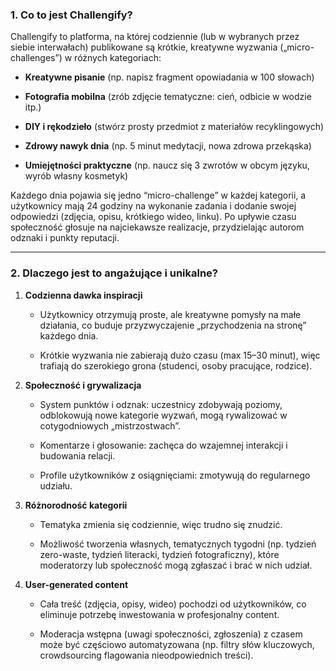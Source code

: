 ### 1. Co to jest Challengify?

Challengify to platforma, na której codziennie (lub w wybranych przez siebie interwałach) publikowane są krótkie, kreatywne wyzwania („micro-challenges”) w różnych kategoriach:

- **Kreatywne pisanie** (np. napisz fragment opowiadania w 100 słowach)
    
- **Fotografia mobilna** (zrób zdjęcie tematyczne: cień, odbicie w wodzie itp.)
    
- **DIY i rękodzieło** (stwórz prosty przedmiot z materiałów recyklingowych)
    
- **Zdrowy nawyk dnia** (np. 5 minut medytacji, nowa zdrowa przekąska)
    
- **Umiejętności praktyczne** (np. naucz się 3 zwrotów w obcym języku, wyrób własny kosmetyk)
    

Każdego dnia pojawia się jedno “micro-­challenge” w każdej kategorii, a użytkownicy mają 24 godziny na wykonanie zadania i dodanie swojej odpowiedzi (zdjęcia, opisu, krótkiego wideo, linku). Po upływie czasu społeczność głosuje na najciekawsze realizacje, przydzielając autorom odznaki i punkty reputacji.

---

### 2. Dlaczego jest to angażujące i unikalne?

1. **Codzienna dawka inspiracji**
    
    - Użytkownicy otrzymują proste, ale kreatywne pomysły na małe działania, co buduje przyzwyczajenie „przychodzenia na stronę” każdego dnia.
        
    - Krótkie wyzwania nie zabierają dużo czasu (max 15–30 minut), więc trafiają do szerokiego grona (studenci, osoby pracujące, rodzice).
        
2. **Społeczność i grywalizacja**
    
    - System punktów i odznak: uczestnicy zdobywają poziomy, odblokowują nowe kategorie wyzwań, mogą rywalizować w cotygodniowych „mistrzostwach”.
        
    - Komentarze i głosowanie: zachęca do wzajemnej interakcji i budowania relacji.
        
    - Profile użytkowników z osiągnięciami: zmotywują do regularnego udziału.
        
3. **Różnorodność kategorii**
    
    - Tematyka zmienia się codziennie, więc trudno się znudzić.
        
    - Możliwość tworzenia własnych, tematycznych tygodni (np. tydzień zero-waste, tydzień literacki, tydzień fotograficzny), które moderatorzy lub społeczność mogą zgłaszać i brać w nich udział.
        
4. **User-generated content**
    
    - Cała treść (zdjęcia, opisy, wideo) pochodzi od użytkowników, co eliminuje potrzebę inwestowania w profesjonalny content.
        
    - Moderacja wstępna (uwagi społeczności, zgłoszenia) z czasem może być częściowo automatyzowana (np. filtry słów kluczowych, crowdsourcing flagowania nieodpowiednich treści).